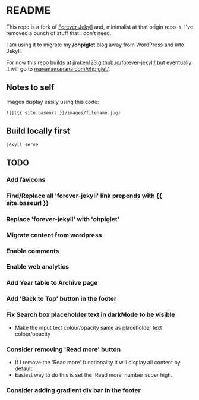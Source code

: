 # README

This repo is a fork of [Forever Jekyll](https://forever-jekyll.github.io) and, minimalist at that origin repo is, I've removed a bunch of stuff that I don't need.

I am using it to migrate my **/ohpiglet** blog away from WordPress and into Jekyll.

For now this repo builds at [jimken123.github.io/forever-jekyll/](https://jimken123.github.io/forever-jekyll/) but eventually it will go to [mananamanana.com/ohpiglet/](https://mananamanana.com/ohpiglet/).

## Notes to self

Images display easily using this code:

  ```
![]({{ site.baseurl }}/images/filename.jpg)
  ```

## Build locally first

 ```
jekyll serve
 ```

## TODO

### Add favicons

### Find/Replace all 'forever-jekyll' link prepends with {{ site.baseurl }}

### Replace 'forever-jekyll' with 'ohpiglet'

### Migrate content from wordpress

### Enable comments

### Enable web analytics

### Add Year table to Archive page

### Add 'Back to Top' button in the footer

### Fix Search box placeholder text in darkMode to be visible

- Make the input text colour/opacity same as placeholder text colour/opacity

### Consider removing 'Read more' button

- If I remove the 'Read more' functionality it will display all content by default.
- Easiest way to do this is set the 'Read more' number super high.

### Consider adding gradient div bar in the footer